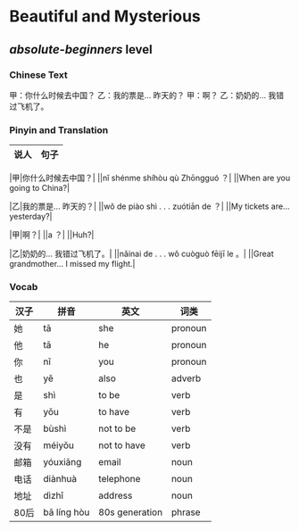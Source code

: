 # Beautiful and Mysterious
## *absolute-beginners* level

### Chinese Text
甲：你什么时候去中国？
乙：我的票是... 昨天的？
甲：啊？
乙：奶奶的... 我错过飞机了。

### Pinyin and Translation
|说人|句子|
|----|----|

|甲|你什么时候去中国？|
||nǐ shénme shíhòu qù Zhōngguó ？|
||When are you going to China?|

|乙|我的票是... 昨天的？|
||wǒ de piào shì . . .  zuótiān de ？|
||My tickets are... yesterday?|

|甲|啊？|
||a ？|
||Huh?|

|乙|奶奶的... 我错过飞机了。|
||nǎinai de . . .  wǒ cuòguò fēijī le 。|
||Great grandmother... I missed my flight.|
### Vocab
|汉子|拼音|英文|词类|
|----|----|----|----|
|她|tā|she|pronoun|
|他|tā|he|pronoun|
|你|nǐ|you|pronoun|
|也|yě|also|adverb|
|是|shì|to be|verb|
|有|yǒu|to have|verb|
|不是|bùshì|not to be|verb|
|没有|méiyǒu|not to have|verb|
|邮箱|yóuxiāng|email|noun|
|电话|diànhuà|telephone|noun|
|地址|dìzhǐ|address|noun|
|80后|bā líng hòu|80s generation|phrase|